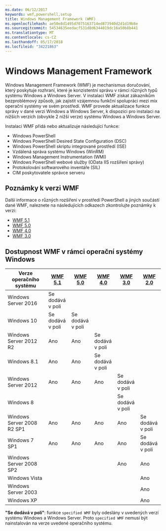 ```yaml
---
ms.date: 06/12/2017
keywords: wmf,powershell,setup
title: Windows Management Framework (WMF)
ms.openlocfilehash: ae50e8d1495d7075163714ed873940d2d1d19b8e
ms.sourcegitcommit: 54534635eedacf531d8d6344019dc16a50b8b441
ms.translationtype: MT
ms.contentlocale: cs-CZ
ms.lasthandoff: 05/17/2018
ms.locfileid: "34221863"
---
```

# <a name="windows-management-framework"></a>Windows Management Framework

Windows Management Framework (WMF) je mechanismus doručování, který poskytuje rozhraní, které je konzistentní správu v rámci různých typů systému Windows a Windows Server.
V instalaci WMF získat zákazníkům bezproblémový způsob, jak zajistit vzájemnou funkční spolupráci mezi mix operační systémy ve svém prostředí.
WMF provede aktualizace funkce správy v dané verzi Windows a Windows Server, k dispozici pro instalaci na nižších verzích (obvykle 2 nižší verze) systému Windows a Windows Server.

Instalaci WMF přidá nebo aktualizuje následující funkce:

- Windows PowerShell
- Windows PowerShell Desired State Configuration (DSC)
- Windows PowerShell skriptu integrované prostředí (ISE)
- Vzdálená správa systému Windows (WinRM)
- Windows Management Instrumentation (WMI)
- Windows PowerShell webové služby (OData IIS rozšíření správy)
- Protokolování softwarového inventáře (SIL)
- CIM poskytovatele správce serveru

## <a name="wmf-release-notes"></a>Poznámky k verzi WMF

Další informace o různých rozšíření v prostředí PowerShell a jiných součástí dané WMF, naleznete na následujících odkazech zkontrolujte poznámky k verzi:

- [WMF 5.1](5.1/release-notes.md)
- [WMF 5.0](5.0/releasenotes.md)
- [WMF 4.0](https://download.microsoft.com/download/3/D/6/3D61D262-8549-4769-A660-230B67E15B25/Windows%20Management%20Framework%204%200%20Release%20Notes.docx)
- [WMF 3.0](https://download.microsoft.com/download/E/7/6/E76850B8-DA6E-4FF5-8CCE-A24FC513FD16/WMF%203%20Release%20Notes.docx)

## <a name="wmf-availability-across-windows-operating-systems"></a>Dostupnost WMF v rámci operační systémy Windows

| Verze operačního systému | [WMF 5.1](https://aka.ms/wmf51download) | [WMF 5.0](https://aka.ms/wmf5download) | [WMF 4.0](https://aka.ms/wmf4download) |  [WMF 3.0](https://aka.ms/wmf3download) | [WMF 2.0](https://aka.ms/wmf2download) |
| ------------------------ | ----------- | ----------- | ----------- | ------------ |  ------------- |
| Windows Server 2016 | Se dodává v poli |  |  |  |  |
| Windows 10 | Se dodává v poli | Se dodává v poli  | | | |
| Windows Server 2012 R2| Ano | Ano | Se dodává v poli |  |  |
| Windows 8.1 | Ano | Ano |  Se dodává v poli |  |  |
| Windows Server 2012 | Ano | Ano | Ano |  Se dodává v poli | |
| Windows 8 |  |  |  | Se dodává v poli | |
| Windows Server 2008 R2 SP1 | Ano | Ano | Ano |  Ano| Se dodává v poli |
| Windows 7 SP1  | Ano | Ano | Ano | Ano | Se dodává v poli |
| Windows Server 2008 SP2 | | | | Ano | Ano |
| Windows Vista | | | | | Ano |
| Windows Server 2003| | | |  | Ano |
| Windows XP | | | |  | Ano |

**"Se dodává v poli"**: funkce `specified WMF` byly odeslány v uvedených verzí systému Windows a Windows Server.
Proto `specified WMF` nemusí být nainstalován na verze uvedené operačního systému.

